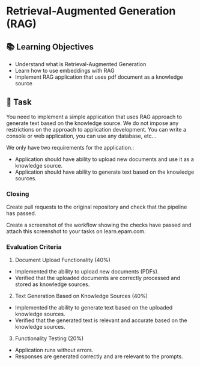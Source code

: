 # Retrieval-Augmented Generation (RAG)

## 📚 Learning Objectives
- Understand what is Retrieval-Augmented Generation
- Learn how to use embeddings with RAG
- Implement RAG application that uses pdf document as a knowledge source

## 📑 Task

You need to implement a simple application that uses RAG approach to generate text based on the knowledge source. We do not impose any restrictions on the approach to application development. You can write a console or web application, you can use any database, etc...

We only have two requirements for the application.:
- Application should have ability to upload new documents and use it as a knowledge source.
- Application should have ability to generate text based on the knowledge sources.

### Closing

Create pull requests to the original repository and check that the pipeline has passed.

Create a screenshot of the workflow showing the checks have passed and attach this screenshot to your tasks on learn.epam.com.

### Evaluation Criteria

1. Document Upload Functionality (40%)
- Implemented the ability to upload new documents (PDFs).
- Verified that the uploaded documents are correctly processed and stored as knowledge sources.

2. Text Generation Based on Knowledge Sources (40%)
- Implemented the ability to generate text based on the uploaded knowledge sources.
- Verified that the generated text is relevant and accurate based on the knowledge sources.

3. Functionality Testing (20%)
- Application runs without errors.
- Responses are generated correctly and are relevant to the prompts.